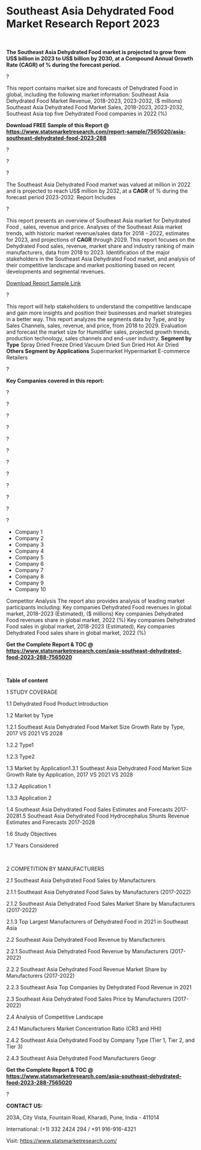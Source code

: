 <h1>Southeast Asia Dehydrated Food Market Research Report 2023</h1><br/><p><strong>The Southeast Asia Dehydrated Food market is projected to grow from US$ billion in 2023 to US$ billion by 2030, at a Compound Annual Growth Rate (<strong>CAGR</strong>) of % during the forecast period.</strong></p>
 
 
 
 <p>? </p>
 
 
 
 <p>This report contains market size and forecasts of Dehydrated Food in global, including the following market information: Southeast Asia Dehydrated Food Market Revenue, 2018-2023, 2023-2032, ($ millions) Southeast Asia Dehydrated Food Market Sales, 2018-2023, 2023-2032, Southeast Asia top five Dehydrated Food companies in 2022 (%)</p>
 
 
 
 <div><b>Download FREE Sample of this Report @ <a href="https://www.statsmarketresearch.com/download-free-sample/7565020/asia-southeast-dehydrated-food-2023-288">https://www.statsmarketresearch.com/report-sample/7565020/asia-southeast-dehydrated-food-2023-288</a></b></div>
 
 
 
 <p>? </p>
 
 
 
 <p>? </p>
 
 
 
 <p>? </p>
 
 
 
 <p>The Southeast Asia Dehydrated Food market was valued at million in 2022 and is projected to reach US$ million by 2032, at a <strong>CAGR</strong> of % during the forecast period 2023-2032. Report Includes</p>
 
 
 
 <p>? </p>
 
 
 
 <p>This report presents an overview of Southeast Asia market for Dehydrated Food , sales, revenue and price. Analyses of the Southeast Asia market trends, with historic market revenue/sales data for 2018 - 2022, estimates for 2023, and projections of <strong>CAGR</strong> through 2029. This report focuses on the Dehydrated Food sales, revenue, market share and industry ranking of main manufacturers, data from 2018 to 2023. Identification of the major stakeholders in the Southeast Asia Dehydrated Food market, and analysis of their competitive landscape and market positioning based on recent developments and segmental revenues.</p>
 
 
 
 <p><a href="https://www.statsmarketresearch.com/download-free-sample/7565020/asia-southeast-dehydrated-food-2023-288">Download Report Sample Link</a></p>
 
 
 
 <p>? </p>
 
 
 
 <p>This report will help stakeholders to understand the competitive landscape and gain more insights and position their businesses and market strategies in a better way. This report analyzes the segments data by Type, and by Sales Channels, sales, revenue, and price, from 2018 to 2029. Evaluation and forecast the market size for Humidifier sales, projected growth trends, production technology, sales channels and end-user industry. <strong>Segment by Type</strong> Spray Dried Freeze Dried Vacuum Dried Sun Dried Hot Air Dried <strong>Others Segment <strong><strong>by Applications</strong></strong></strong> Supermarket Hypermarket E-commerce Retailers</p>
 
 
 
 <p>? </p>
 
 
 
 <p><strong>Key Companies covered in this report:</strong></p>
 
 
 
 <p>? </p>
 
 
 
 <p>? </p>
 
 
 
 <p>? </p>
 
 
 
 <p>? </p>
 
 
 
 <p>? </p>
 
 
 
 <p>? </p>
 
 
 
 <p>? </p>
 
 
 
 <p>? </p>
 
 
 
 <p>? </p>
 
 
 
 <p>? </p>
 
 
 
 <p>? </p>
 
 
 
 <p>? </p>
 
 
 
 <ul>
 
 <li>Company 1</li>
 
 <li>Company 2</li>
 
 <li>Company 3</li>
 
 <li>Company 4</li>
 
 <li>Company 5</li>
 
 <li>Company 6</li>
 
 <li>Company 7</li>
 
 <li>Company 8</li>
 
 <li>Company 9</li>
 
 <li>Company 10</li>
 
 </ul>
 
 
 
 <p>Competitor Analysis The report also provides analysis of leading market participants including: Key companies Dehydrated Food revenues in global market, 2018-2023 (Estimated), ($ millions) Key companies Dehydrated Food revenues share in global market, 2022 (%) Key companies Dehydrated Food sales in global market, 2018-2023 (Estimated), Key companies Dehydrated Food sales share in global market, 2022 (%)</p>
 
 
 
 <div><b>Get the Complete Report & TOC @ <a href="https://www.statsmarketresearch.com/asia-southeast-dehydrated-food-2023-288-7565020">https://www.statsmarketresearch.com/asia-southeast-dehydrated-food-2023-288-7565020</a></b></div>
 
 
 
 <p><br />
 
 <b>Table of content</b></p>
 
 
 
 <p>1 STUDY COVERAGE<br />
 
 1.1 Dehydrated Food Product Introduction<br />
 
 1.2 Market by Type<br />
 
 1.2.1 Southeast Asia Dehydrated Food Market Size Growth Rate by Type, 2017 VS 2021 VS 2028<br />
 
 1.2.2 Type1<br />
 
 1.2.3 Type2<br />
 
 1.3 Market by Application1.3.1 Southeast Asia Dehydrated Food Market Size Growth Rate by Application, 2017 VS 2021 VS 2028<br />
 
 1.3.2 Application 1<br />
 
 1.3.3 Application 2<br />
 
 1.4 Southeast Asia Dehydrated Food Sales Estimates and Forecasts 2017-20281.5 Southeast Asia Dehydrated Food Hydrocephalus Shunts Revenue Estimates and Forecasts 2017-2028<br />
 
 1.6 Study Objectives<br />
 
 1.7 Years Considered<br />
 
 <br />
 
 2 COMPETITION BY MANUFACTURERS<br />
 
 2.1 Southeast Asia Dehydrated Food Sales by Manufacturers<br />
 
 2.1.1 Southeast Asia Dehydrated Food Sales by Manufacturers (2017-2022)<br />
 
 2.1.2 Southeast Asia Dehydrated Food Sales Market Share by Manufacturers (2017-2022)<br />
 
 2.1.3 Top Largest Manufacturers of Dehydrated Food in 2021 in Southeast Asia<br />
 
 2.2 Southeast Asia Dehydrated Food Revenue by Manufacturers<br />
 
 2.2.1 Southeast Asia Dehydrated Food Revenue by Manufacturers (2017-2022)<br />
 
 2.2.2 Southeast Asia Dehydrated Food Revenue Market Share by Manufacturers (2017-2022)<br />
 
 2.2.3 Southeast Asia Top Companies by Dehydrated Food Revenue in 2021<br />
 
 2.3 Southeast Asia Dehydrated Food Sales Price by Manufacturers (2017-2022)<br />
 
 2.4 Analysis of Competitive Landscape<br />
 
 2.4.1 Manufacturers Market Concentration Ratio (CR3 and HHI)<br />
 
 2.4.2 Southeast Asia Dehydrated Food by Company Type (Tier 1, Tier 2, and Tier 3)<br />
 
 2.4.3 Southeast Asia Dehydrated Food Manufacturers Geogr</p>
 
 
 
 <div><b>Get the Complete Report & TOC @ <a href="https://www.statsmarketresearch.com/asia-southeast-dehydrated-food-2023-288-7565020">https://www.statsmarketresearch.com/asia-southeast-dehydrated-food-2023-288-7565020</a></b></div>
 
 
 
 <p>? </p>
 
 
 
 <p><b>CONTACT US:</b><br />
 
 203A, City Vista, Fountain Road, Kharadi, Pune, India - 411014<br />
 
 International: (+1) 332 2424 294 / +91 916-916-4321<br />
 
 Visit: <a href="https://www.statsmarketresearch.com/">https://www.statsmarketresearch.com/</a></p>
